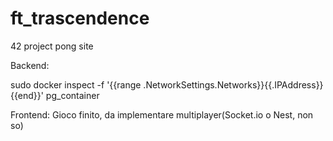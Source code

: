 # ft_trascendence
42 project pong site

Backend:


sudo docker inspect -f '{{range .NetworkSettings.Networks}}{{.IPAddress}}{{end}}' pg_container

Frontend:
Gioco finito, da implementare multiplayer(Socket.io o Nest, non so)